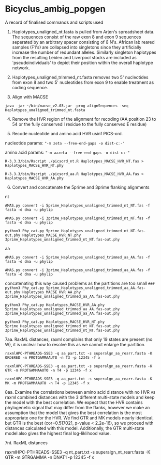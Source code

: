 # Bicyclus_ambig_popgen
A record of finalised commands and scripts used

1. Haplotypes_unaligned_nt.fasta is pulled from Arjen's spreadsheet data. The sequences consist of the raw exon 8 and exon 9 sequences seperated by an arbitrary spacer consisting of 6 N's. African lab reared samples (F1's) are collapsed into singletons since they artificially increase the number of redundant alleles. Similarly singleton haplotypes from the resulting Leiden and Liverpool stocks are included as 'pseudoindividuals' to depict their position within the overall haplotype network.

2. Haplotypes_unaligned_trimmed_nt.fasta removes two 5' nucleotides from exon 8 and two 5' nucleotides from exon 9 to enable treatment as coding sequence.

3. Align with MACSE 

`java -jar ~/bin/macse_v2.03.jar -prog alignSequences -seq Haplotypes_unaligned_trimmed_nt.fasta`

4. Remove the HVR region of the alignment for recoding (AA position 23 to 54 or the fully conserved I residue to the fully conserved E residue)

5. Recode nucleotide and amino acid HVR usinf PICS-ord.

nucleotide params: `"-m zeta --free-end-gaps -o dist-c:-"`

amino acid params: `"-m aazeta --free-end-gaps -o dist-c:-"`

`R-3.3.3/bin/Rscript ./picsord_nt.R Haplotypes_MACSE_HVR_NT.fas > Haplotypes_MACSE_HVR_NT.phy`

`R-3.3.3/bin/Rscript ./picsord_aa.R Haplotypes_MACSE_HVR_AA.fas > Haplotypes_MACSE_HVR_AA.phy`

6. Convert and concatenate the 5prime and 3prime flanking alignments

nt

`AMAS.py convert -i 5prime_Haplotypes_unaligned_trimmed_nt_NT.fas -f fasta -d dna -u phylip`
 
`AMAS.py convert -i 3prime_Haplotypes_unaligned_trimmed_nt_NT.fas -f fasta -d dna -u phylip`
 
`python3 Phy_cat.py 5prime_Haplotypes_unaligned_trimmed_nt_NT.fas-out.phy Haplotypes_MACSE_HVR_NT.phy 3prime_Haplotypes_unaligned_trimmed_nt_NT.fas-out.phy`

aa

`AMAS.py convert -i 5prime_Haplotypes_unaligned_trimmed_aa_AA.fas -f fasta -d dna -u phylip`
 
`AMAS.py convert -i 3prime_Haplotypes_unaligned_trimmed_aa_AA.fas -f fasta -d dna -u phylip`
 
 concatenating this way caused problems as the partitions are too small
`### python3 Phy_cat.py 5prime_Haplotypes_unaligned_trimmed_aa_AA.fas-out.phy Haplotypes_MACSE_HVR_AA.phy 3prime_Haplotypes_unaligned_trimmed_aa_AA.fas-out.phy`

`python3 Phy_cat.py Haplotypes_MACSE_HVR_AA.phy 5prime_Haplotypes_unaligned_trimmed_aa_AA.fas-out.phy 3prime_Haplotypes_unaligned_trimmed_aa_AA.fas-out.phy`

`python3 Phy_cat.py Haplotypes_MACSE_HVR_NT.phy 5prime_Haplotypes_unaligned_trimmed_nt_NT.fas-out.phy 3prime_Haplotypes_unaligned_trimmed_nt_NT.fas-out.phy`

7aa. RaxML distances, raxml complains that only 19 states are present (no W), it is unclear how to resolve this as we cannot enlarge the partition.

`raxmlHPC-PTHREADS-SSE3 -q aa_part.txt -s superalgn_aa_rearr.fasta -K ORDERED -m PROTGAMMAAUTO -n T3 -p 12345 -f x`

`raxmlHPC-PTHREADS-SSE3 -q aa_part.txt -s superalgn_aa_rearr.fasta -K GTR -m PROTGAMMAAUTO -n T4 -p 12345 -f x`

`raxmlHPC-PTHREADS-SSE3 -q aa_part.txt -s superalgn_aa_rearr.fasta -K MK -m PROTGAMMAAUTO -n T4 -p 12345 -f x`


8aa. Examine the correlations between amino acid distance with no HVR vs raxml combined distances with the 3 different multi-state models and keep the model with the best correlation. We expect that the HVR contains phylogenetic signal that may differ from the flanks, however we make an assumption that the model that gives the best correlation is the most appropriate one for the HVR. We find GTR and MK models nearly identical, but GTR is the best (cor=0.517021, p-value < 2.2e-16), so we proceed with distances calculated with this model. Additionally, the GTR multi-state model also gives the highest final log-liklihood value.

7nt. RaxML distances

raxmlHPC-PTHREADS-SSE3 -q nt_part.txt -s superalgn_nt_rearr.fasta -K GTR -m GTRGAMMA -n DNAT1 -p 12345 -f x
